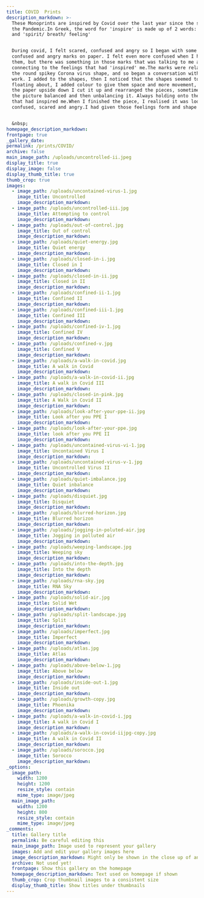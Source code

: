 ```yaml
---
title: COVID  Prints
description_markdown: >-
  These Monoprints are inspired by Covid over the last year since the start of
  the Pandemic.In Greek, the word for 'inspire' is made up of 2 words: 'take in'
  and 'spirit/ breath/ feeling'


  During covid, I felt scared, confused and angry so I began with some scared,
  confused and angry marks on paper. I felt even more confused when I had done
  them, but there was something in those marks that was talking to me and
  connecting to the feelings that had 'inspired' me.The marks were relating to
  the round spikey Corona virus shape, and so began a conversation with the
  work. I added to the shapes, then I noticed that the shapes seemed to be
  floating about, I added colour to give them space and more movement, I turned
  the paper upside down I cut it up and rearranged the pieces, sometimes making
  the picture balanced and then unbalancing it. Always holding onto the feeling
  that had inspired me.When I finished the piece, I realised it was looking
  confused, scared and angry.I had given those feelings form and shape on paper.


  &nbsp;
homepage_description_markdown:
frontpage: true
_gallery_date:
permalink: /prints/COVID/
archive: false
main_image_path: /uploads/uncontrolled-ii.jpeg
display_title: true
display_image: false
display_thumb_title: true
thumb_crop: true
images:
  - image_path: /uploads/uncontained-virus-1.jpg
    image_title: Uncontrolled
    image_description_markdown:
  - image_path: /uploads/uncontrolled-iii.jpg
    image_title: Attempting to control
    image_description_markdown:
  - image_path: /uploads/out-of-control.jpg
    image_title: Out of control
    image_description_markdown:
  - image_path: /uploads/quiet-energy.jpg
    image_title: Quiet energy
    image_description_markdown:
  - image_path: /uploads/closed-in-i.jpg
    image_title: Closed in I
    image_description_markdown:
  - image_path: /uploads/closed-in-ii.jpg
    image_title: Closed in II
    image_description_markdown:
  - image_path: /uploads/confined-ii-1.jpg
    image_title: Confined II
    image_description_markdown:
  - image_path: /uploads/confined-iii-1.jpg
    image_title: Confined III
    image_description_markdown:
  - image_path: /uploads/confined-iv-1.jpg
    image_title: Confined IV
    image_description_markdown:
  - image_path: /uploads/confined-v.jpg
    image_title: Confined V
    image_description_markdown:
  - image_path: /uploads/a-walk-in-covid.jpg
    image_title: A walk in Covid
    image_description_markdown:
  - image_path: /uploads/a-walk-in-covid-ii.jpg
    image_title: A walk in Covid III
    image_description_markdown:
  - image_path: /uploads/closed-in-pink.jpg
    image_title: A Walk in Covid II
    image_description_markdown:
  - image_path: /uploads/look-after-your-ppe-ii.jpg
    image_title: Look after you PPE I
    image_description_markdown:
  - image_path: /uploads/look-after-your-ppe.jpg
    image_title: look after you PPE II
    image_description_markdown:
  - image_path: /uploads/uncontained-virus-vi-1.jpg
    image_title: Uncontained Virus I
    image_description_markdown:
  - image_path: /uploads/uncontained-virus-v-1.jpg
    image_title: Uncontrolled Virus II
    image_description_markdown:
  - image_path: /uploads/quiet-imbalance.jpg
    image_title: Quiet inbalance
    image_description_markdown:
  - image_path: /uploads/disquiet.jpg
    image_title: Disquiet
    image_description_markdown:
  - image_path: /uploads/blurred-horizon.jpg
    image_title: Blurred horizon
    image_description_markdown:
  - image_path: /uploads/jogging-in-poluted-air.jpg
    image_title: Jogging in polluted air
    image_description_markdown:
  - image_path: /uploads/weeping-landscape.jpg
    image_title: Weeping sky
    image_description_markdown:
  - image_path: /uploads/into-the-depth.jpg
    image_title: Into the depth
    image_description_markdown:
  - image_path: /uploads/rna-sky.jpg
    image_title: RNA Sky
    image_description_markdown:
  - image_path: /uploads/solid-air.jpg
    image_title: Solid Wet
    image_description_markdown:
  - image_path: /uploads/split-landscape.jpg
    image_title: Split
    image_description_markdown:
  - image_path: /uploads/imperfect.jpg
    image_title: Imperfect
    image_description_markdown:
  - image_path: /uploads/atlas.jpg
    image_title: Atlas
    image_description_markdown:
  - image_path: /uploads/above-below-1.jpg
    image_title: Above below
    image_description_markdown:
  - image_path: /uploads/inside-out-1.jpg
    image_title: Inside out
    image_description_markdown:
  - image_path: /uploads/growth-copy.jpg
    image_title: Phoenika
    image_description_markdown:
  - image_path: /uploads/a-walk-in-covid-i.jpg
    image_title: A walk in Covid I
    image_description_markdown:
  - image_path: /uploads/a-walk-in-covid-iijpg-copy.jpg
    image_title: A walk in Covid II
    image_description_markdown:
  - image_path: /uploads/sorocco.jpg
    image_title: Sorocco
    image_description_markdown:
_options:
  image_path:
    width: 1200
    height: 1200
    resize_style: contain
    mime_type: image/jpeg
  main_image_path:
    width: 1200
    height: 800
    resize_style: contain
    mime_type: image/jpeg
_comments:
  title: Gallery title
  permalink: Be careful editing this
  main_image_path: Image used to represent your gallery
  images: Add and edit your gallery images here
  image_description_markdown: Might only be shown in the close up of an image
  archive: Not used yet!
  frontpage: Show this gallery on the homepage
  homepage_description_markdown: Text used on homepage if shown
  thumb_crop: Crop thumbnail images to a consistent size
  display_thumb_title: Show titles under thumbnails
---
```


